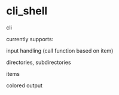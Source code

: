 # cli_shell

cli

currently supports:

input handling (call function based on item)

directories, subdirectories

items

colored output

